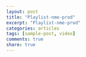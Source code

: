```yaml
---
layout: post
title: "Playlist-nme-prod"
excerpt: "Playlist-nme-prod"
categories: articles
tags: [sample-post, video]
comments: true
share: true
---
```

<div class="apester-media" data-token="5644b81019aec6d348309b65" data-context="true" data-tags="" data-fallback="true" height="350"></div><script async src="https://static.apester.com/js/sdk/latest/apester-sdk.js"></script>
